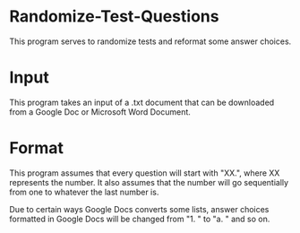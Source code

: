 # Randomize-Test-Questions

This program serves to randomize tests and reformat some answer choices.

# Input

This program takes an input of a .txt document that can be downloaded from a Google Doc or Microsoft Word Document.

# Format

This program assumes that every question will start with "XX.", where XX represents the number. It also assumes that the number will go sequentially
from one to whatever the last number is.

Due to certain ways Google Docs converts some lists, answer choices formatted in Google Docs will be changed from "1. " to "a. " and so on.
